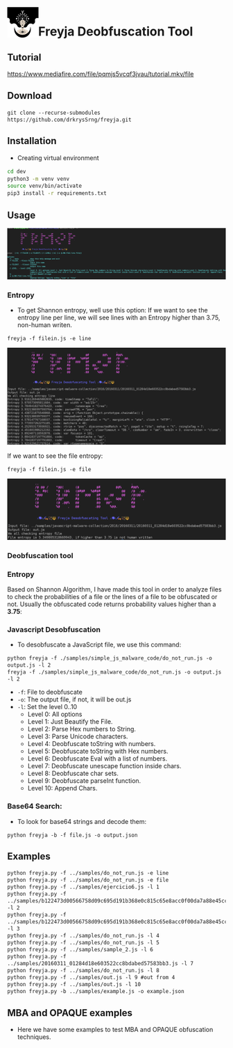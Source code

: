 <img align="left" height="70" src="doc/images/freyja.png" alt="freyja">

# Freyja Deobfuscation Tool

## Tutorial
https://www.mediafire.com/file/pqmjs5vcqf3jvau/tutorial.mkv/file

## Download
```
git clone --recurse-submodules https://github.com/drkrysSrng/freyja.git

```
## Installation
* Creating virtual environment
```bash
cd dev
python3 -m venv venv
source venv/bin/activate
pip3 install -r requirements.txt
```

## Usage
![usage](doc/images/usage.png)

### Entropy
* To get Shannon entropy, well use this option:
If we want to see the entropy line per line, we will see lines with an Entropy higher than 3.75, non-human writen.
```commandline
freyja -f filein.js -e line
```
![line_entropy](doc/images/line_entropy.png)

If we want to see the file entropy:
```commandline
freyja -f filein.js -e file
```
![file_entropy](doc/images/file_entropy.png)

### Deobfuscation tool

### Entropy
Based on Shannon Algorithm, I have made this tool in order to analyze files to check the probabilities of a file or the lines of a file to be obfuscated or not.
Usually the obfuscated code returns probability values higher than a **3.75**:

### Javascript Desobfuscation
* To desobfuscate a JavaScript file, we use this command:
```commandline
python freyja -f ./samples/simple_js_malware_code/do_not_run.js -o output.js -l 2
freyja -f ./samples/simple_js_malware_code/do_not_run.js -o output.js -l 2
```
* `-f`: File to deobfuscate
* `-o`: The output file, if not, it will be out.js
* `-l`: Set the level 0..10
  * Level 0: All options 
  * Level 1: Just Beautify the File.
  * Level 2: Parse Hex numbers to String.
  * Level 3: Parse Unicode characters.
  * Level 4: Deobfuscate toString with numbers.
  * Level 5: Deobfuscate toString with Hex numbers.
  * Level 6: Deobfuscate Eval with a list of numbers.
  * Level 7: Deobfuscate unescape function inside chars.
  * Level 8: Deobfuscate char sets.
  * Level 9: Deobfuscate parseInt function.
  * Level 10: Append Chars.

### Base64 Search:
* To look for base64 strings and decode them:

```commandline
python freyja -b -f file.js -o output.json 
```

## Examples
```
python freyja.py -f ../samples/do_not_run.js -e line
python freyja.py -f ../samples/do_not_run.js -e file
python freyja.py -f ../samples/ejercicio6.js -l 1
python freyja.py -f ../samples/b122473d00566758d09c695d191b368e0c815c65e8acc0f00da7a88e45cc8a9e.js -l 2
python freyja.py -f ../samples/b122473d00566758d09c695d191b368e0c815c65e8acc0f00da7a88e45cc8a9e.js -l 3
python freyja.py -f ../samples/do_not_run.js -l 4
python freyja.py -f ../samples/do_not_run.js -l 5
python freyja.py -f ../samples/sample_2.js -l 6
python freyja.py -f ../samples/20160311_01284d18e603522cc8bdabed57583bb3.js -l 7
python freyja.py -f ../samples/do_not_run.js -l 8
python freyja.py -f ../samples/out.js -l 9 #out from 4
python freyja.py -f ../samples/out.js -l 10
python freyja.py -b ../samples/example.js -o example.json

```
## MBA and OPAQUE examples
* Here we have some examples to test MBA and OPAQUE obfuscation techniques.
